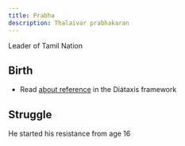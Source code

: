 ```yaml
---
title: Prabha
description: Thalaivar prabhakaran
---
```


Leader of Tamil Nation

## Birth

- Read [about reference](https://diataxis.fr/reference/) in the Diátaxis framework

## Struggle

He started his resistance from age 16


